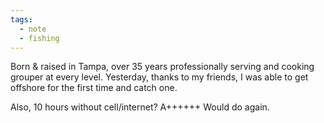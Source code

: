 ```yaml
---
tags:
  - note
  - fishing
---
```


Born & raised in Tampa, over 35 years professionally serving and cooking grouper at every level. Yesterday, thanks to my friends, I was able to get offshore for the first time and catch one. 

Also, 10 hours without cell/internet? A++++++ Would do again.

<a class="u-bridgy-fed" href="https://fed.brid.gy/" hidden="from-humans"></a>
<a class="u-bridgy" href="https://brid.gy/publish/bluesky" hidden="from-humans"></a>
<data class="p-bridgy-omit-link" value="maybe" />